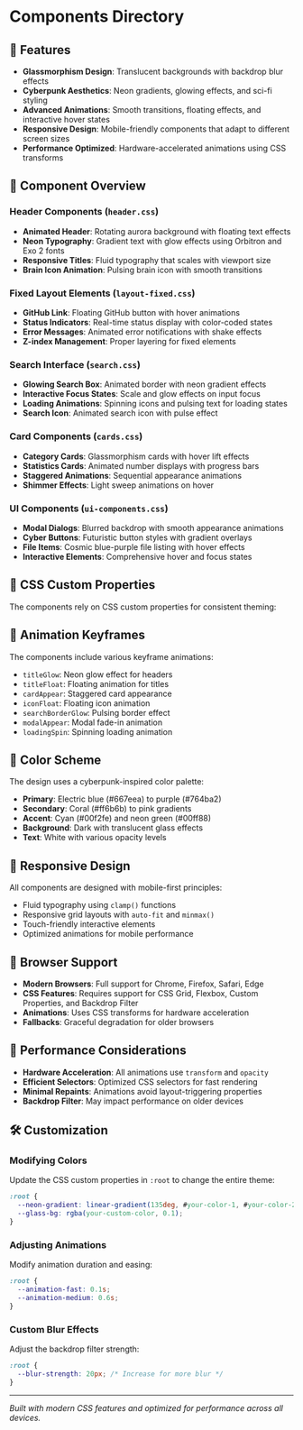 # Components Directory

## 🚀 Features

- **Glassmorphism Design**: Translucent backgrounds with backdrop blur effects
- **Cyberpunk Aesthetics**: Neon gradients, glowing effects, and sci-fi styling
- **Advanced Animations**: Smooth transitions, floating effects, and interactive hover states
- **Responsive Design**: Mobile-friendly components that adapt to different screen sizes
- **Performance Optimized**: Hardware-accelerated animations using CSS transforms

## 🎨 Component Overview

### Header Components (`header.css`)
- **Animated Header**: Rotating aurora background with floating text effects
- **Neon Typography**: Gradient text with glow effects using Orbitron and Exo 2 fonts
- **Responsive Titles**: Fluid typography that scales with viewport size
- **Brain Icon Animation**: Pulsing brain icon with smooth transitions

### Fixed Layout Elements (`layout-fixed.css`)
- **GitHub Link**: Floating GitHub button with hover animations
- **Status Indicators**: Real-time status display with color-coded states
- **Error Messages**: Animated error notifications with shake effects
- **Z-index Management**: Proper layering for fixed elements

### Search Interface (`search.css`)
- **Glowing Search Box**: Animated border with neon gradient effects
- **Interactive Focus States**: Scale and glow effects on input focus
- **Loading Animations**: Spinning icons and pulsing text for loading states
- **Search Icon**: Animated search icon with pulse effect

### Card Components (`cards.css`)
- **Category Cards**: Glassmorphism cards with hover lift effects
- **Statistics Cards**: Animated number displays with progress bars
- **Staggered Animations**: Sequential appearance animations
- **Shimmer Effects**: Light sweep animations on hover

### UI Components (`ui-components.css`)
- **Modal Dialogs**: Blurred backdrop with smooth appearance animations
- **Cyber Buttons**: Futuristic button styles with gradient overlays
- **File Items**: Cosmic blue-purple file listing with hover effects
- **Interactive Elements**: Comprehensive hover and focus states

## 🎯 CSS Custom Properties

The components rely on CSS custom properties for consistent theming:

## 🎪 Animation Keyframes

The components include various keyframe animations:

- `titleGlow`: Neon glow effect for headers
- `titleFloat`: Floating animation for titles
- `cardAppear`: Staggered card appearance
- `iconFloat`: Floating icon animation
- `searchBorderGlow`: Pulsing border effect
- `modalAppear`: Modal fade-in animation
- `loadingSpin`: Spinning loading animation

## 🎨 Color Scheme

The design uses a cyberpunk-inspired color palette:
- **Primary**: Electric blue (#667eea) to purple (#764ba2)
- **Secondary**: Coral (#ff6b6b) to pink gradients
- **Accent**: Cyan (#00f2fe) and neon green (#00ff88)
- **Background**: Dark with translucent glass effects
- **Text**: White with various opacity levels

## 📱 Responsive Design

All components are designed with mobile-first principles:
- Fluid typography using `clamp()` functions
- Responsive grid layouts with `auto-fit` and `minmax()`
- Touch-friendly interactive elements
- Optimized animations for mobile performance

## 🔄 Browser Support

- **Modern Browsers**: Full support for Chrome, Firefox, Safari, Edge
- **CSS Features**: Requires support for CSS Grid, Flexbox, Custom Properties, and Backdrop Filter
- **Animations**: Uses CSS transforms for hardware acceleration
- **Fallbacks**: Graceful degradation for older browsers

## 🎯 Performance Considerations

- **Hardware Acceleration**: All animations use `transform` and `opacity`
- **Efficient Selectors**: Optimized CSS selectors for fast rendering
- **Minimal Repaints**: Animations avoid layout-triggering properties
- **Backdrop Filter**: May impact performance on older devices

## 🛠️ Customization

### Modifying Colors
Update the CSS custom properties in `:root` to change the entire theme:

```css
:root {
  --neon-gradient: linear-gradient(135deg, #your-color-1, #your-color-2);
  --glass-bg: rgba(your-custom-color, 0.1);
}
```

### Adjusting Animations
Modify animation duration and easing:

```css
:root {
  --animation-fast: 0.1s;
  --animation-medium: 0.6s;
}
```

### Custom Blur Effects
Adjust the backdrop filter strength:

```css
:root {
  --blur-strength: 20px; /* Increase for more blur */
}
```
---

*Built with modern CSS features and optimized for performance across all devices.*